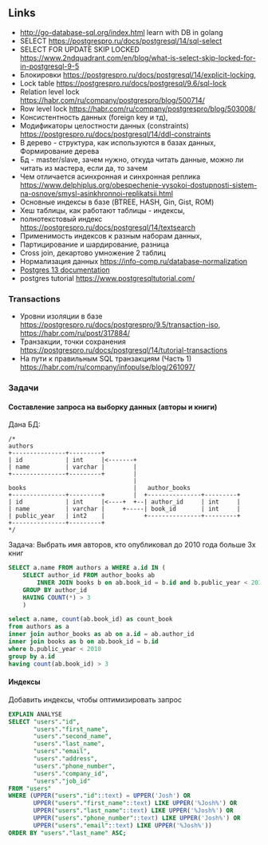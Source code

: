 ## Links

- http://go-database-sql.org/index.html learn with DB in golang
- SELECT https://postgrespro.ru/docs/postgresql/14/sql-select
- SELECT FOR UPDATE SKIP LOCKED https://www.2ndquadrant.com/en/blog/what-is-select-skip-locked-for-in-postgresql-9-5
- Блокировки https://postgrespro.ru/docs/postgresql/14/explicit-locking, 
- Lock table https://postgrespro.ru/docs/postgresql/9.6/sql-lock 
- Relation level lock https://habr.com/ru/company/postgrespro/blog/500714/ 
- Row level lock https://habr.com/ru/company/postgrespro/blog/503008/ 
- Консистентность данных (foreign key и тд), 
- Модификаторы целостности данных (constraints) https://postgrespro.ru/docs/postgresql/14/ddl-constraints 
- B дерево - структура, как используются в базах данных, Формирование дерева
- Бд - master/slave, зачем нужно, откуда читать данные, можно ли читать из мастера, если да, то зачем
- Чем отличается асинхронная и синхронная реплика https://www.delphiplus.org/obespechenie-vysokoi-dostupnosti-sistem-na-osnove/smysl-asinkhronnoi-replikatsii.html 
- Основные индексы в базе (BTREE, HASH, Gin, Gist, ROM)
- Хеш таблицы, как работают таблицы - индексы, 
- полнотекстовый индекс https://postgrespro.ru/docs/postgresql/14/textsearch 
- Применимость индексов к разным наборам данных, 
- Партицирование и шардирование, разница
- Cross join, декартово умножение 2 таблиц
- Нормализация данных https://info-comp.ru/database-normalization 
- [Postgres 13 documentation](https://www.postgresql.org/docs/13/index.html)
- postgres tutorial https://www.postgresqltutorial.com/


### Transactions

- Уровни изоляции в базе https://postgrespro.ru/docs/postgrespro/9.5/transaction-iso,
  https://habr.com/ru/post/317884/
- Транзакции, точки сохранения https://postgrespro.ru/docs/postgresql/14/tutorial-transactions
- На пути к правильным SQL транзакциям (Часть 1) https://habr.com/ru/company/infopulse/blog/261097/


### Задачи

#### Составление запроса на выборку данных (авторы и книги)

Дана БД:
```
/*
authors                             
+---------------+---------+         
| id            | int     |<-------+
| name          | varchar |        |
+---------------+---------+        |
                                   |
books                              |   author_books
+---------------+---------+        |  +---------------+---------+
| id            | int     |<----+  +--| author_id     | int     |
| name          | varchar |     +-----| book_id       | int     |
| public_year   | int2    |           +---------------+---------+
+---------------+---------+
*/
```

Задача: Выбрать имя авторов, кто опубликовал до 2010 года больше 3х книг

```sql
SELECT a.name FROM authors a WHERE a.id IN (
    SELECT author_id FROM author_books ab 
        INNER JOIN books b on ab.book_id = b.id and b.public_year < 2010 
    GROUP BY author_id 
    HAVING COUNT(*) > 3
    )
```


```sql
select a.name, count(ab.book_id) as count_book
from authors as a
inner join author_books as ab on a.id = ab.author_id 
inner join books as b on ab.book_id = b.id 
where b.public_year < 2010
group by a.id
having count(ab.book_id) > 3
```

#### Индексы 

Добавить индексы, чтобы оптимизировать запрос

```sql
EXPLAIN ANALYSE
SELECT "users"."id",
       "users"."first_name",
       "users"."second_name",
       "users"."last_name",
       "users"."email",
       "users"."address",
       "users"."phone_number",
       "users"."company_id",
       "users"."job_id"
FROM "users"
WHERE (UPPER("users"."id"::text) = UPPER('Josh') OR
       UPPER("users"."first_name"::text) LIKE UPPER('%Josh%') OR
       UPPER("users"."last_name"::text) LIKE UPPER('%Josh%') OR
       UPPER("users"."phone_number"::text) LIKE UPPER('Josh%') OR
       UPPER("users"."email"::text) LIKE UPPER('%Josh%'))
ORDER BY "users"."last_name" ASC;
```
